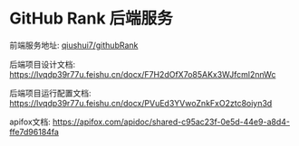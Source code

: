 # GitHub Rank 后端服务

前端服务地址: [qiushui7/githubRank](https://github.com/qiushui7/githubRank)



后端项目设计文档: https://lvqdp39r77u.feishu.cn/docx/F7H2dOfX7o85AKx3WJfcml2nnWc



后端项目运行配置文档: https://lvqdp39r77u.feishu.cn/docx/PVuEd3YVwoZnkFxO2ztc8oiyn3d


apifox文档: https://apifox.com/apidoc/shared-c95ac23f-0e5d-44e9-a8d4-ffe7d96184fa